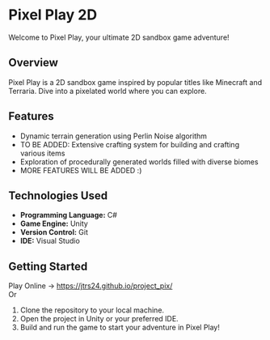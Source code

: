 # Pixel Play 2D

Welcome to Pixel Play, your ultimate 2D sandbox game adventure!

## Overview

Pixel Play is a 2D sandbox game inspired by popular titles like Minecraft and Terraria. Dive into a pixelated world where you can explore. 

## Features

- Dynamic terrain generation using Perlin Noise algorithm
- TO BE ADDED: Extensive crafting system for building and crafting various items
- Exploration of procedurally generated worlds filled with diverse biomes
- MORE FEATURES WILL BE ADDED :)

## Technologies Used

- **Programming Language:** C#
- **Game Engine:** Unity
- **Version Control:** Git
- **IDE:** Visual Studio

## Getting Started
Play Online -> https://jtrs24.github.io/project_pix/ </br>
Or
1. Clone the repository to your local machine.
2. Open the project in Unity or your preferred IDE.
3. Build and run the game to start your adventure in Pixel Play!
